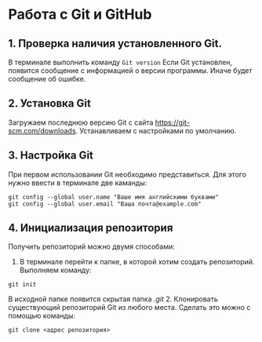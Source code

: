 # Работа с Git и GitHub

## 1. Проверка наличия установленного Git.
В терминале выполнить команду `Git version`
Если Git установлен, появится сообщение с информацией о версии программы. Иначе будет сообщение об ошибке.

## 2. Установка Git
Загружаем последнюю версию Git с сайта https://git-scm.com/downloads.
Устанавливаем с настройками по умолчанию.

## 3. Настройка Git
При первом использовании Git необходимо представиться. Для этого нужно ввести в терминале две каманды:
```
git config --global user.name "Ваше имя английскими буквами"
git config --global user.email "Ваша почта@example.com"
```

## 4. Инициализация репозитория
Получить репозиторий можно двумя способами:
1. В терминале перейти к папке, в которой хотим создать репозиторий. Выполняем команду:
```
git init
```
В исходной папке появится скрытая папка *.git*
2. Клонировать существующий репозиторий Git из любого места. Сделать это можно с помощью команды:
```
git clone <адрес репозитория>
```
